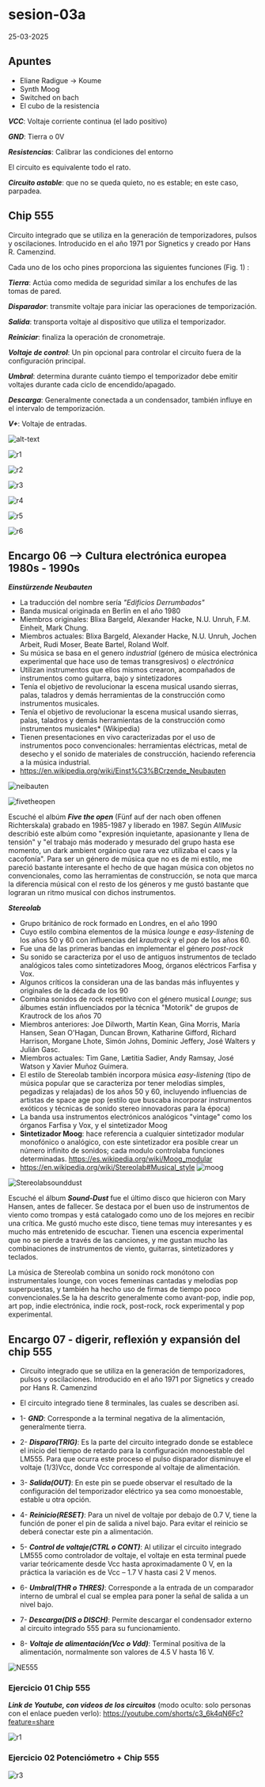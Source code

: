 # sesion-03a

 25-03-2025

## Apuntes

* Eliane Radigue -> Koume
* Synth Moog
* Switched on bach
* El cubo de la resistencia

***VCC***: Voltaje corriente continua (el lado positivo)

***GND***: Tierra o 0V

***Resistencias***: Calibrar las condiciones del entorno

El circuito es equivalente todo el rato.

***Circuito astable***: que no se queda quieto, no es estable; en este caso, parpadea.

## Chip 555

Circuito integrado que se utiliza en la generación de temporizadores, pulsos y oscilaciones. Introducido en el año 1971 por Signetics y creado por Hans R. Camenzind.

Cada uno de los ocho pines proporciona las siguientes funciones (Fig. 1) :

***Tierra***: Actúa como medida de seguridad similar a los enchufes de las tomas de pared.

***Disparador***: transmite voltaje para iniciar las operaciones de temporización.

***Salida***: transporta voltaje al dispositivo que utiliza el temporizador.

***Reiniciar***: finaliza la operación de cronometraje.

***Voltaje de control***: Un pin opcional para controlar el circuito fuera de la configuración principal.

***Umbral***: determina durante cuánto tiempo el temporizador debe emitir voltajes durante cada ciclo de encendido/apagado.

***Descarga***: Generalmente conectada a un condensador, también influye en el intervalo de temporización.

***V+***: Voltaje de entradas.

![alt-text](https://github.com/user-attachments/assets/f5790020-2d36-4f09-adb7-be90ed3ae5db)

![r1](https://github.com/user-attachments/assets/0eb7c8e5-ab44-4133-8fe9-c5571e20c7eb)

![r2](https://github.com/user-attachments/assets/3bbd43ab-c1bb-4c77-9faf-0d0192e78b66)

![r3](https://github.com/user-attachments/assets/0665092a-df96-4956-a677-45b7f08766af)

![r4](https://github.com/user-attachments/assets/aefff197-f81a-4edc-a358-3e21af518f5d)

![r5](https://github.com/user-attachments/assets/91ee683c-72c0-4683-ba25-0e994082dc0f)

![r6](https://github.com/user-attachments/assets/bf165954-e6f5-41cd-93b9-634b5ebaf795)

## Encargo 06 --> Cultura electrónica europea 1980s - 1990s

***Einstürzende Neubauten***

* La traducción del nombre sería *"Edificios Derrumbados"*
* Banda musical originada en Berlín en el año 1980
* Miembros originales: Blixa Bargeld, Alexander Hacke, N.U. Unruh, F.M. Einheit, Mark Chung.
* Miembros actuales: Blixa Bargeld, Alexander Hacke, N.U. Unruh, Jochen Arbeit, Rudi Moser, Beate Bartel, Roland Wolf.
* Su música se basa en el genero *industrial* (género de música electrónica experimental que hace uso de temas transgresivos) o *electrónica*
* Utilizan instrumentos que ellos mismos crearon, acompañados de instrumentos como guitarra, bajo y sintetizadores
* Tenía el objetivo de revolucionar la escena musical usando sierras, palas, taladros y demás herramientas de la construcción como instrumentos musicales.
* Tenía el objetivo de revolucionar la escena musical usando sierras, palas, taladros y demás herramientas de la construcción como instrumentos musicales* (Wikipedia)
* Tienen presentaciones en vivo caracterizadas por el uso de instrumentos poco convencionales: herramientas eléctricas, metal de desecho y el sonido de materiales de construcción, haciendo referencia a la música industrial.
* <https://en.wikipedia.org/wiki/Einst%C3%BCrzende_Neubauten>
  
![neibauten](https://github.com/user-attachments/assets/5d0b9224-3593-4922-9265-ad39ca8e5b5a)

![fivetheopen](https://github.com/user-attachments/assets/0b3e8f4d-99c1-4cb0-9a05-a03225adc42e)

Escuché el albúm ***Five the open*** (Fünf auf der nach oben offenen Richterskala) grabado en 1985-1987 y liberado en 1987. Según *AllMusic* describió este albúm como "expresión inquietante, apasionante y llena de tensión" y "el trabajo más moderado y mesurado del grupo hasta ese momento, un dark ambient orgánico que rara vez utilizaba el caos y la cacofonía". Para ser un género de música que no es de mi estilo, me pareció bastante interesante el hecho de que hagan música con objetos no convencionales, como las herramientas de construcción, se nota que marca la diferencia músical con el resto de los géneros y me gustó bastante que lograran un ritmo musical con dichos instrumentos.

***Stereolab***

* Grupo británico de rock formado en Londres, en el año 1990
* Cuyo estilo combina elementos de la música *lounge* e *easy-listening* de los años 50 y 60 con influencias del *krautrock* y el *pop* de los años 60.
* Fue una de las primeras bandas en implementar el género *post-rock*
* Su sonido se caracteriza por el uso de antiguos instrumentos de teclado analógicos tales como sintetizadores Moog, órganos eléctricos Farfisa y Vox.
* Algunos críticos la consideran una de las bandas más influyentes y originales de la década de los 90
* Combina sonidos de rock repetitivo con el género musical *Lounge*; sus álbumes están influenciados por la técnica "Motorik" de grupos de Krautrock de los años 70
* Miembros anteriores: Joe Dilworth, Martín Kean, Gina Morris, María Hansen, Sean O'Hagan, Duncan Brown, Katharine Gifford, Richard Harrison, Morgane Lhote, Simón Johns, Dominic Jeffery, José Walters y Julián Gasc.
* Miembros actuales: Tim Gane, Lætitia Sadier, Andy Ramsay, José Watson y Xavier Muñoz Guimera.
* El estilo de Stereolab también incorpora música *easy-listening* (tipo de música popular que se caracteriza por tener melodías simples, pegadizas y relajadas) de los años 50 y 60, incluyendo influencias de artistas de space age pop (estilo que buscaba incorporar instrumentos exóticos y técnicas de sonido stereo innovadoras para la época)
* La banda usa instrumentos electrónicos analógicos "vintage" como los órganos Farfisa y Vox, y el sintetizador Moog
* **Sintetizador Moog**: hace referencia a cualquier sintetizador modular monofónico o analógico, con este sintetizador era posible crear un número infinito de sonidos; cada modulo controlaba funciones determinadas. <https://es.wikipedia.org/wiki/Moog_modular>
* <https://en.wikipedia.org/wiki/Stereolab#Musical_style>
![moog](https://github.com/user-attachments/assets/d92c0c82-a7dd-4d49-8f6b-705408542851)

![Stereolabsounddust](https://github.com/user-attachments/assets/d0212ed4-c826-4cb2-9f73-ba5e9b8f327c)

Escuché el álbum ***Sound-Dust*** fue el último disco que hicieron con Mary Hansen, antes de fallecer. Se destaca por el buen uso de instrumentos de viento como trompas y está catalogado como uno de los mejores en recibir una crítica. Me gustó mucho este disco, tiene temas muy interesantes y es mucho más entretenido de escuchar. Tienen una escencia experimental que no se pierde a través de las canciones, y me gustan mucho las combinaciones de instrumentos de viento, guitarras, sintetizadores y teclados.

La música de Stereolab combina un sonido rock monótono con instrumentales lounge, con voces femeninas cantadas y melodías pop superpuestas, y también ha hecho uso de firmas de tiempo poco convencionales.Se la ha descrito generalmente como avant-pop, indie pop, art pop, indie electrónica, indie rock, post-rock, rock experimental y pop experimental.

## Encargo 07 - digerir, reflexión y expansión del chip 555

* Circuito integrado que se utiliza en la generación de temporizadores, pulsos y oscilaciones. Introducido en el año 1971 por Signetics y creado por Hans R. Camenzind

* El circuito integrado tiene 8 terminales, las cuales se describen así.
  
* 1- ***GND***: Corresponde a la terminal negativa de la alimentación, generalmente tierra.
* 2- ***Disparo(TRIG)***: Es la parte del circuito integrado donde se establece el inicio del tiempo de retardo para la configuración monoestable del LM555. Para que ocurra este proceso el pulso disparador disminuye el voltaje (1/3)Vcc, donde Vcc corresponde al voltaje de alimentación.
* 3- ***Salida(OUT)***: En este pin se puede observar el resultado de la configuración del temporizador eléctrico ya sea como monoestable, estable u otra opción.
* 4- ***Reinicio(RESET)***: Para un nivel de voltaje por debajo de 0.7 V, tiene la función de poner el pin de salida a nivel bajo. Para evitar el reinicio se deberá conectar este pin a alimentación.
* 5- ***Control de voltaje(CTRL o CONT)***: Al utilizar el circuito integrado LM555 como controlador de voltaje, el voltaje en esta terminal puede variar teóricamente desde Vcc hasta aproximadamente 0 V, en la práctica la variación es de Vcc – 1.7 V hasta casi 2 V menos.
* 6- ***Umbral(THR o THRES)***: Corresponde a la entrada de un comparador interno de umbral el cual se emplea para poner la señal de salida a un nivel bajo.
* 7- ***Descarga(DIS o DISCH)***: Permite descargar el condensador externo al circuito integrado 555 para su funcionamiento.
* 8- ***Voltaje de alimentación(Vcc o Vdd)***: Terminal positiva de la alimentación, normalmente son valores de 4.5 V hasta 16 V.

![NE555](https://github.com/user-attachments/assets/7dccf15e-0154-4277-bfeb-67fe9f51b715)

### Ejercicio 01 Chip 555

***Link de Youtube, con videos de los circuitos*** (modo oculto: solo personas con el enlace pueden verlo): <https://youtube.com/shorts/c3_6k4qN6Fc?feature=share>

![r1](https://github.com/user-attachments/assets/5ec3302d-bf6c-4965-9c3b-0136e55ae0dd)

### Ejercicio 02 Potenciómetro + Chip 555

![r3](https://github.com/user-attachments/assets/053b5d0f-af74-4497-80ea-d19933290b9d)
